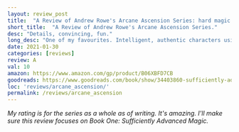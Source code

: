 ```yaml
---
layout: review_post
title:  "A Review of Andrew Rowe's Arcane Ascension Series: hard magic done right"
short_title:  "A Review of Andrew Rowe's Arcane Ascension Series."
desc: "Details, convincing, fun."
long_desc: "One of my favourites. Intelligent, authentic characters using deep magic systems to creatively solve interesting and unexpected problems."
date: 2021-01-30
categories: [reviews]
review: A
val: 10
amazon: https://www.amazon.com/gp/product/B06XBFD7CB
goodreads: https://www.goodreads.com/book/show/34403860-sufficiently-advanced-magic
loc: 'reviews/arcane_ascension/'
permalink: /reviews/arcane_ascension
---
```


*My rating is for the series as a whole as of writing. It's amazing. I'll make sure this review focuses on Book One: Sufficiently Advanced Magic.*

